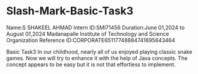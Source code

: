 # Slash-Mark-Basic-Task3

Name:S SHAKEEL AHMAD 
Intern ID:SMI71456 
Duration:June 01,2024 to August 01,2024 
Madanapalle Institute of Technology and Science  
Organization Reference ID:CORPORATE65117748884741695643464 

Basic Task3
In our childhood, nearly all of us enjoyed playing classic snake games. Now we will try to enhance it with the help of Java concepts. The concept appears to be easy but it is not that effortless to implement.
